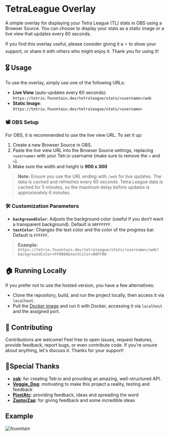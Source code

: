# TetraLeague Overlay

A simple overlay for displaying your Tetra League (TL) stats in OBS using a Browser Source. You can choose to display your stats as a static image or a live view that updates every 60 seconds.

If you find this overlay useful, please consider giving it a ⭐ to show your support, or share it with others who might enjoy it. Thank you for using it!

## 🎖️ Usage

To use the overlay, simply use one of the following URLs:

- **Live View** (auto-updates every 60 seconds): `https://tetrio.founntain.dev/tetraleague/stats/<username>/web`
- **Static Image**: `https://tetrio.founntain.dev/tetraleague/stats/<username>`

### 📽️ OBS Setup

For OBS, it is recommended to use the live view URL. To set it up:

1. Create a new Browser Source in OBS.
2. Paste the live view URL into the Browser Source settings, replacing `<username>` with your Tetr.io username (make sure to remove the `<` and `>`).
3. Make sure the width and height is **900 x 300**

> **Note:** Ensure you use the URL ending with `/web` for live updates. The data is cached and refreshes every 60 seconds. Tetra League data is cached for 5 minutes, so the maximum delay before updates is approximately 6 minutes.

### 🛠️ Customization Parameters

- **`backgroundColor`**: Adjusts the background color (useful if you don’t want a transparent background). Default is `00FFFFFF`.
- **`textColor`**: Changes the text color and the color of the progress bar. Default is `FFFFFF`.

> **Example:** `https://tetrio.founntain.dev/tetraleague/stats/<username>/web?backgroundColor=FF0000&textColor=00FF00`

## 🏠 Running Locally

If you prefer not to use the hosted version, you have a few alternatives:

- Clone the repository, build, and run the project locally, then access it via `localhost`.
- Pull the [Docker image](https://hub.docker.com/repository/docker/founntain/tetraleague.overlay.api/general) and run it with Docker, accessing it via `localhost` and the assigned port.

## 🔨 Contributing

Contributions are welcome! Feel free to open issues, request features, provide feedback, report bugs, or even contribute code. If you're unsure about anything, let's discuss it. Thanks for your support!

## 🧡Special Thanks

- **[osk](https://tetr.io)**: for creating Tetr.io and providing an amazing, well-structured API.
- **[Veggie_Dog](https://www.twitch.tv/theveggiedog)**: motivating to make this project a reality, testing and feedback
- **[PixelAtc](https://www.twitch.tv/pixelatc)**: providing feedback, ideas and spreading the word
- **[ZaptorZap](https://zaptorz.app/)**: for giving feedback and some incredible ideas

## Example

![founntain](https://github.com/user-attachments/assets/0cd8dd02-c4cb-47ba-baec-f52a1ea062db)
